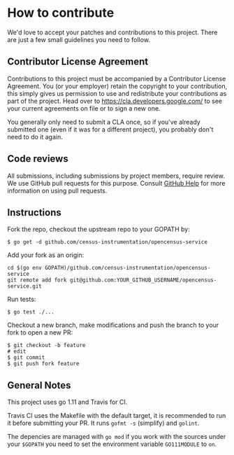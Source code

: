 # How to contribute

We'd love to accept your patches and contributions to this project. There are
just a few small guidelines you need to follow.

## Contributor License Agreement

Contributions to this project must be accompanied by a Contributor License
Agreement. You (or your employer) retain the copyright to your contribution,
this simply gives us permission to use and redistribute your contributions as
part of the project. Head over to <https://cla.developers.google.com/> to see
your current agreements on file or to sign a new one.

You generally only need to submit a CLA once, so if you've already submitted one
(even if it was for a different project), you probably don't need to do it
again.

## Code reviews

All submissions, including submissions by project members, require review. We
use GitHub pull requests for this purpose. Consult [GitHub Help] for more
information on using pull requests.

[GitHub Help]: https://help.github.com/articles/about-pull-requests/

## Instructions

Fork the repo, checkout the upstream repo to your GOPATH by:

```
$ go get -d github.com/census-instrumentation/opencensus-service
```

Add your fork as an origin:

```
cd $(go env GOPATH)/github.com/census-instrumentation/opencensus-service
git remote add fork git@github.com:YOUR_GITHUB_USERNAME/opencensus-service.git
```

Run tests:

```
$ go test ./...
```

Checkout a new branch, make modifications and push the branch to your fork
to open a new PR:

```
$ git checkout -b feature
# edit
$ git commit
$ git push fork feature
```

## General Notes

This project uses go 1.11 and Travis for CI.

Travis CI uses the Makefile with the default target, it is recommended to
run it before submitting your PR. It runs `gofmt -s` (simplify) and `golint`.

The depencies are managed with `go mod` if you work with the sources under your
`$GOPATH` you need to set the environment variable `GO111MODULE` to `on`.